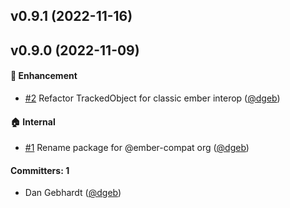 ## v0.9.1 (2022-11-16)

## v0.9.0 (2022-11-09)

 #### :rocket: Enhancement
* [#2](https://github.com/ember-migration-utils/tracked-built-ins-compat/pull/2) Refactor TrackedObject for classic ember interop ([@dgeb](https://github.com/dgeb))

 #### :house: Internal
 * [#1](https://github.com/ember-migration-utils/tracked-built-ins-compat/pull/1) Rename package for @ember-compat org ([@dgeb](https://github.com/dgeb))

 #### Committers: 1
 - Dan Gebhardt ([@dgeb](https://github.com/dgeb))
